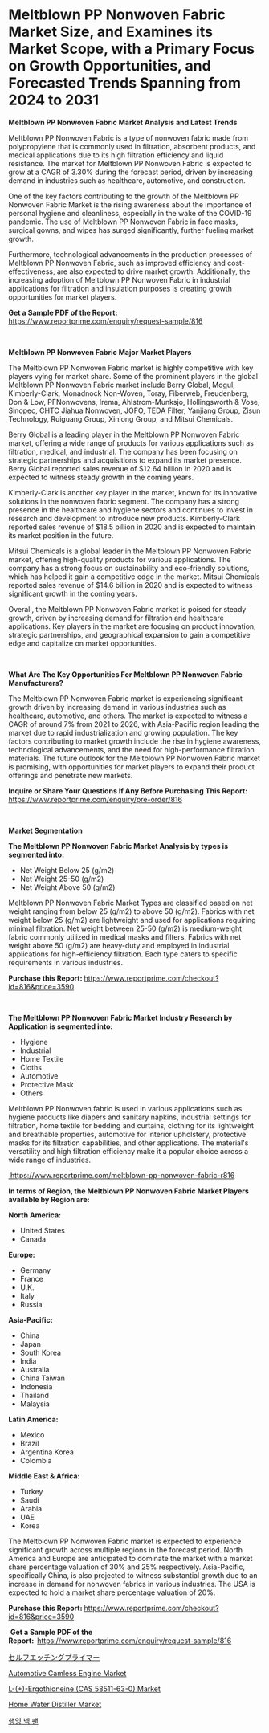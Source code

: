<p><h1>Meltblown PP Nonwoven Fabric Market Size, and Examines its Market Scope, with a Primary Focus on Growth Opportunities, and Forecasted Trends Spanning from 2024 to 2031</h1></p><p><strong>Meltblown PP Nonwoven Fabric Market Analysis and Latest Trends</strong></p>
<p><p>Meltblown PP Nonwoven Fabric is a type of nonwoven fabric made from polypropylene that is commonly used in filtration, absorbent products, and medical applications due to its high filtration efficiency and liquid resistance. The market for Meltblown PP Nonwoven Fabric is expected to grow at a CAGR of 3.30% during the forecast period, driven by increasing demand in industries such as healthcare, automotive, and construction.</p><p>One of the key factors contributing to the growth of the Meltblown PP Nonwoven Fabric Market is the rising awareness about the importance of personal hygiene and cleanliness, especially in the wake of the COVID-19 pandemic. The use of Meltblown PP Nonwoven Fabric in face masks, surgical gowns, and wipes has surged significantly, further fueling market growth.</p><p>Furthermore, technological advancements in the production processes of Meltblown PP Nonwoven Fabric, such as improved efficiency and cost-effectiveness, are also expected to drive market growth. Additionally, the increasing adoption of Meltblown PP Nonwoven Fabric in industrial applications for filtration and insulation purposes is creating growth opportunities for market players.</p></p>
<p><strong>Get a Sample PDF of the Report:&nbsp;</strong> <a href="https://www.reportprime.com/enquiry/request-sample/816">https://www.reportprime.com/enquiry/request-sample/816</a></p>
<p>&nbsp;</p>
<p><strong>Meltblown PP Nonwoven Fabric Major Market Players</strong></p>
<p><p>The Meltblown PP Nonwoven Fabric market is highly competitive with key players vying for market share. Some of the prominent players in the global Meltblown PP Nonwoven Fabric market include Berry Global, Mogul, Kimberly-Clark, Monadnock Non-Woven, Toray, Fiberweb, Freudenberg, Don & Low, PFNonwovens, Irema, Ahlstrom-Munksjo, Hollingsworth & Vose, Sinopec, CHTC Jiahua Nonwoven, JOFO, TEDA Filter, Yanjiang Group, Zisun Technology, Ruiguang Group, Xinlong Group, and Mitsui Chemicals.</p><p>Berry Global is a leading player in the Meltblown PP Nonwoven Fabric market, offering a wide range of products for various applications such as filtration, medical, and industrial. The company has been focusing on strategic partnerships and acquisitions to expand its market presence. Berry Global reported sales revenue of $12.64 billion in 2020 and is expected to witness steady growth in the coming years.</p><p>Kimberly-Clark is another key player in the market, known for its innovative solutions in the nonwoven fabric segment. The company has a strong presence in the healthcare and hygiene sectors and continues to invest in research and development to introduce new products. Kimberly-Clark reported sales revenue of $18.5 billion in 2020 and is expected to maintain its market position in the future.</p><p>Mitsui Chemicals is a global leader in the Meltblown PP Nonwoven Fabric market, offering high-quality products for various applications. The company has a strong focus on sustainability and eco-friendly solutions, which has helped it gain a competitive edge in the market. Mitsui Chemicals reported sales revenue of $14.6 billion in 2020 and is expected to witness significant growth in the coming years.</p><p>Overall, the Meltblown PP Nonwoven Fabric market is poised for steady growth, driven by increasing demand for filtration and healthcare applications. Key players in the market are focusing on product innovation, strategic partnerships, and geographical expansion to gain a competitive edge and capitalize on market opportunities.</p></p>
<p>&nbsp;</p>
<p><strong>What Are The Key Opportunities For Meltblown PP Nonwoven Fabric Manufacturers?</strong></p>
<p><p>The Meltblown PP Nonwoven Fabric market is experiencing significant growth driven by increasing demand in various industries such as healthcare, automotive, and others. The market is expected to witness a CAGR of around 7% from 2021 to 2026, with Asia-Pacific region leading the market due to rapid industrialization and growing population. The key factors contributing to market growth include the rise in hygiene awareness, technological advancements, and the need for high-performance filtration materials. The future outlook for the Meltblown PP Nonwoven Fabric market is promising, with opportunities for market players to expand their product offerings and penetrate new markets.</p></p>
<p><strong>Inquire or Share Your Questions If Any Before Purchasing This Report:</strong> <a href="https://www.reportprime.com/enquiry/pre-order/816">https://www.reportprime.com/enquiry/pre-order/816</a></p>
<p>&nbsp;</p>
<p><strong>Market Segmentation</strong></p>
<p><strong>The Meltblown PP Nonwoven Fabric Market Analysis by types is segmented into:</strong></p>
<p><ul><li>Net Weight Below 25 (g/m2)</li><li>Net Weight 25-50 (g/m2)</li><li>Net Weight Above 50 (g/m2)</li></ul></p>
<p><p>Meltblown PP Nonwoven Fabric Market Types are classified based on net weight ranging from below 25 (g/m2) to above 50 (g/m2). Fabrics with net weight below 25 (g/m2) are lightweight and used for applications requiring minimal filtration. Net weight between 25-50 (g/m2) is medium-weight fabric commonly utilized in medical masks and filters. Fabrics with net weight above 50 (g/m2) are heavy-duty and employed in industrial applications for high-efficiency filtration. Each type caters to specific requirements in various industries.</p></p>
<p><strong>Purchase this Report:&nbsp;</strong><a href="https://www.reportprime.com/checkout?id=816&price=3590">https://www.reportprime.com/checkout?id=816&price=3590</a></p>
<p>&nbsp;</p>
<p><strong>The Meltblown PP Nonwoven Fabric Market Industry Research by Application is segmented into:</strong></p>
<p><ul><li>Hygiene</li><li>Industrial</li><li>Home Textile</li><li>Cloths</li><li>Automotive</li><li>Protective Mask</li><li>Others</li></ul></p>
<p><p>Meltblown PP Nonwoven fabric is used in various applications such as hygiene products like diapers and sanitary napkins, industrial settings for filtration, home textile for bedding and curtains, clothing for its lightweight and breathable properties, automotive for interior upholstery, protective masks for its filtration capabilities, and other applications. The material's versatility and high filtration efficiency make it a popular choice across a wide range of industries.</p></p>
<p><a href="https://www.reportprime.com/meltblown-pp-nonwoven-fabric-r816">&nbsp;https://www.reportprime.com/meltblown-pp-nonwoven-fabric-r816</a></p>
<p><strong>In terms of Region, the Meltblown PP Nonwoven Fabric Market Players available by Region are:</strong></p>
<p>
    <p> <strong> North America: </strong>
        <ul>
            <li>United States</li>
            <li>Canada</li>
        </ul>
        </p> 
    <p> <strong> Europe: </strong>
        <ul>
            <li>Germany</li>
            <li>France</li>
            <li>U.K.</li>
            <li>Italy</li>
            <li>Russia</li>
        </ul>
        </p> 
    <p> <strong> Asia-Pacific: </strong>
        <ul>
            <li>China</li>
            <li>Japan</li>
            <li>South Korea</li>
            <li>India</li>
            <li>Australia</li>
            <li>China Taiwan</li>
            <li>Indonesia</li>
            <li>Thailand</li>
            <li>Malaysia</li>
        </ul>
        </p> 
    <p> <strong> Latin America: </strong>
        <ul>
            <li>Mexico</li>
            <li>Brazil</li>
            <li>Argentina Korea</li>
            <li>Colombia</li>
        </ul>
        </p> 
    <p> <strong> Middle East & Africa: </strong>
        <ul>
            <li>Turkey</li>
            <li>Saudi</li>
            <li>Arabia</li>
            <li>UAE</li>
            <li>Korea</li>
        </ul>
    </p>
    </p>
<p><p>The Meltblown PP Nonwoven Fabric market is expected to experience significant growth across multiple regions in the forecast period. North America and Europe are anticipated to dominate the market with a market share percentage valuation of 30% and 25% respectively. Asia-Pacific, specifically China, is also projected to witness substantial growth due to an increase in demand for nonwoven fabrics in various industries. The USA is expected to hold a market share percentage valuation of 20%.</p></p>
<p><strong>Purchase this Report: </strong><a href="https://www.reportprime.com/checkout?id=816&price=3590">https://www.reportprime.com/checkout?id=816&price=3590</a></p>
<p>&nbsp;<strong>Get a Sample PDF of the Report:&nbsp;&nbsp;</strong><a href="https://www.reportprime.com/enquiry/request-sample/816">https://www.reportprime.com/enquiry/request-sample/816</a></p>
<p><strong></strong></p>
<p><p><a href="https://github.com/ReganWisoky2023/Market-Research-Report-List-1/blob/main/804787470213.md">セルフエッチングプライマー</a></p><p><a href="https://www.linkedin.com/pulse/automotive-camless-engine-market-comprehensive-report-qttze">Automotive Camless Engine Market</a></p><p><a href="https://github.com/Sinjinluong3e0awx2m195k76/Market-Research-Report-List-2/blob/main/l-ergothioneine-cas-58511-63-0-market.md">L-(+)-Ergothioneine (CAS 58511-63-0) Market</a></p><p><a href="https://issuu.com/reportprime-2/docs/home-water-distiller-market-size-2030.pptx">Home Water Distiller Market</a></p><p><a href="https://medium.com/@fredajerde/%EB%AA%A9%EC%97%90-%EA%B1%B8-%EC%88%98-%EC%9E%88%EB%8A%94-%EC%84%A0%ED%92%8D%EA%B8%B0-%EC%8B%9C%EC%9E%A5-%EC%9D%B8%EC%82%AC%EC%9D%B4%ED%8A%B8-%EC%8B%9C%EC%9E%A5-%EB%8F%99%ED%96%A5-%EC%84%B1%EC%9E%A5-2024%EB%85%84%EB%B6%80%ED%84%B0-2031%EB%85%84%EA%B9%8C%EC%A7%80%EC%9D%98-%EC%98%88%EC%83%81-8687a74f7885">행잉 넥 팬</a></p></p>